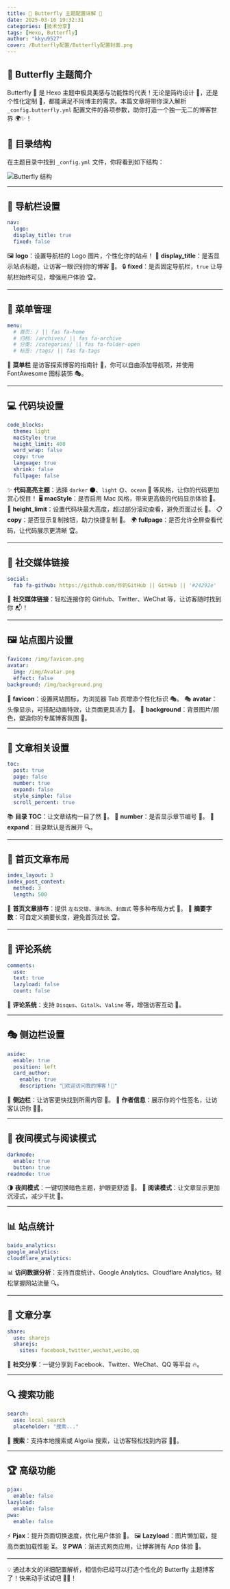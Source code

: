```yaml
---
title: 🌸 Butterfly 主题配置详解 🦋
date: 2025-03-16 19:32:31
categories: [技术分享]
tags: [Hexo, Butterfly]
author: "kkyu9527"
cover: /Butterfly配置/Butterfly配置封面.png
---
```


## 🌟 Butterfly 主题简介

Butterfly 🦋 是 Hexo 主题中极具美感与功能性的代表！无论是简约设计 🎨，还是个性化定制 🔧，都能满足不同博主的需求。本篇文章将带你深入解析 `_config.butterfly.yml` 配置文件的各项参数，助你打造一个独一无二的博客世界 🌍✨！

## 📁 目录结构

在主题目录中找到 `_config.yml` 文件，你将看到如下结构：

![Butterfly 结构](../Butterfly配置/butterfly结构.png)

---

## 🚀 导航栏设置

```yaml
nav:
  logo:
  display_title: true
  fixed: false
```
🖼 **logo**：设置导航栏的 Logo 图片，个性化你的站点！
📌 **display_title**：是否显示站点标题，让访客一眼识别你的博客 🎯。
🔒 **fixed**：是否固定导航栏，`true` 让导航栏始终可见，增强用户体验 🏆。

---

## 📜 菜单管理

```yaml
menu:
  # 首页: / || fas fa-home
  # 归档: /archives/ || fas fa-archive
  # 分类: /categories/ || fas fa-folder-open
  # 标签: /tags/ || fas fa-tags
```
🌟 **菜单栏** 是访客探索博客的指南针 🧭，你可以自由添加导航项，并使用 FontAwesome 图标装饰 🎭。

---

## 💻 代码块设置

```yaml
code_blocks:
  theme: light
  macStyle: true
  height_limit: 400
  word_wrap: false
  copy: true
  language: true
  shrink: false
  fullpage: false
```
✨ **代码高亮主题**：选择 `darker` 🌑、`light` 🌞、`ocean` 🌊 等风格，让你的代码更加赏心悦目！
🖥 **macStyle**：是否启用 Mac 风格，带来更高级的代码显示体验 🍎。
📏 **height_limit**：设置代码块最大高度，超过部分滚动查看，避免页面过长 📜。
📋 **copy**：是否显示复制按钮，助力快捷复制 🚀。
🌍 **fullpage**：是否允许全屏查看代码，让代码展示更清晰 🏆。

---

## 📢 社交媒体链接

```yaml
social:
  fab fa-github: https://github.com/你的GitHub || GitHub || '#24292e'
```
🔗 **社交媒体链接**：轻松连接你的 GitHub、Twitter、WeChat 等，让访客随时找到你 📬！

---

## 🖼 站点图片设置

```yaml
favicon: /img/favicon.png
avatar:
  img: /img/Avatar.png
  effect: false
background: /img/background.png
```
🌟 **favicon**：设置网站图标，为浏览器 Tab 页增添个性化标识 🎭。
🎭 **avatar**：头像显示，可搭配动画特效，让页面更具活力 🚀。
🎨 **background**：背景图片/颜色，塑造你的专属博客氛围 🏡。

---

## 📖 文章相关设置

```yaml
toc:
  post: true
  page: false
  number: true
  expand: false
  style_simple: false
  scroll_percent: true
```
📚 **目录 TOC**：让文章结构一目了然 📖。
🔢 **number**：是否显示章节编号 📑。
📂 **expand**：目录默认是否展开 🔍。

---

## 🏡 首页文章布局

```yaml
index_layout: 3
index_post_content:
  method: 3
  length: 500
```
📰 **首页文章排布**：提供 `左右交错`、`瀑布流`、`封面式` 等多种布局方式 📌。
📝 **摘要字数**：可自定义摘要长度，避免首页过长 🏆。

---

## 💬 评论系统

```yaml
comments:
  use:
  text: true
  lazyload: false
  count: false
```
💭 **评论系统**：支持 `Disqus`、`Gitalk`、`Valine` 等，增强访客互动 🎤。

---

## 🎭 侧边栏设置

```yaml
aside:
  enable: true
  position: left
  card_author:
    enable: true
    description: "🎉欢迎访问我的博客！🎉"
```
📌 **侧边栏**：让访客更快找到所需内容 🚀。
📝 **作者信息**：展示你的个性签名，让访客认识你 👨‍💻。

---

## 🌙 夜间模式与阅读模式

```yaml
darkmode:
  enable: true
  button: true
readmode: true
```
🌗 **夜间模式**：一键切换暗色主题，护眼更舒适 🌚。
📖 **阅读模式**：让文章显示更加沉浸式，减少干扰 🌅。

---

## 📊 站点统计

```yaml
baidu_analytics:
google_analytics:
cloudflare_analytics:
```
📊 **访问数据分析**：支持百度统计、Google Analytics、Cloudflare Analytics，轻松掌握网站流量 🔍。

---

## 🎉 文章分享

```yaml
share:
  use: sharejs
  sharejs:
    sites: facebook,twitter,wechat,weibo,qq
```
📢 **社交分享**：一键分享到 Facebook、Twitter、WeChat、QQ 等平台 🔥。

---

## 🔍 搜索功能

```yaml
search:
  use: local_search
  placeholder: "搜索..."
```
🔎 **搜索**：支持本地搜索或 Algolia 搜索，让访客轻松找到内容 🕵️‍♂️。

---

## 🏆 高级功能

```yaml
pjax:
  enable: false
lazyload:
  enable: false
pwa:
  enable: false
```
⚡ **Pjax**：提升页面切换速度，优化用户体验 🚀。
🖼 **Lazyload**：图片懒加载，提高页面加载性能 ⏳。
🎖 **PWA**：渐进式网页应用，让博客拥有 App 体验 📱。

---

💡 通过本文的详细配置解析，相信你已经可以打造个性化的 Butterfly 主题博客了！快来动手试试吧 🎨✨！

